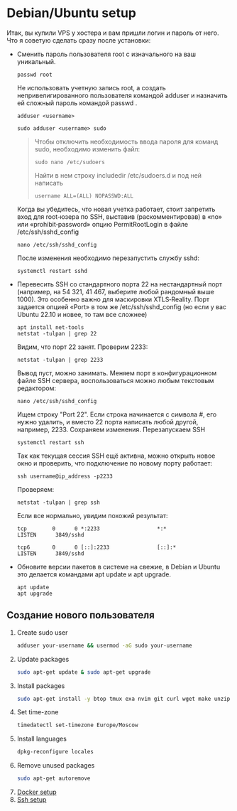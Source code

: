 #  Debian/Ubuntu setup
Итак, вы купили VPS у хостера и вам пришли логин и пароль от него. Что я советую сделать сразу после установки:

- Сменить пароль пользователя root с изначального на ваш уникальный.
  ```
  passwd root
  ```
  Не использовать учетную запись root, а создать непривелигированного пользователя командой adduser и назначить ей сложный пароль командой passwd <username>.
  ```
  adduser <username>
  ```
  ```
  sudo adduser <username> sudo
  ```
  > Чтобы отключить необходимость ввода пароля для команд sudo, необходимо изменить файл:
  > ```
  > sudo nano /etc/sudoers
  > ```
  > Найти в нем строку includedir /etc/sudoers.d и под ней написать
  > ```
  > username ALL=(ALL) NOPASSWD:ALL
  > ```
  Когда вы убедитесь, что новая учетка работает, стоит запретить вход для root‑юзера по SSH, выставив (раскомментировав) в «no» или «prohibit‑password» опцию PermitRootLogin в файле /etc/ssh/sshd_config
  ```
  nano /etc/ssh/sshd_config
  ```
  После изменения необходимо перезапустить службу sshd:
  ```
  systemctl restart sshd
  ```


- Перевесить SSH со стандартного порта 22 на нестандартный порт (например, на 54 321, 41 467, выберите любой рандомный выше 1000). Это особенно важно для маскировки XTLS‑Reality. Порт задается опцией «Port» в том же /etc/ssh/sshd_config (но если у вас Ubuntu 22.10 и новее, то там все сложнее)
  ```
  apt install net-tools
  netstat -tulpan | grep 22
  ```
  Видим, что порт 22 занят. Проверим 2233:
  ```
  netstat -tulpan | grep 2233
  ```
  Вывод пуст, можно занимать. Меняем порт в конфигурационном файле SSH сервера, воспользоваться можно любым текстовым редактором:
  ```
  nano /etc/ssh/sshd_config
  ```
  Ищем строку "Port 22". Если строка начинается с символа #, его нужно удалить, и вместо 22 порта написать любой другой, например, 2233. Сохраняем изменения. Перезапускаем SSH
  ```
  systemctl restart ssh
  ```
  Так как текущая сессия SSH ещё активна, можно открыть новое окно и проверить, что подключение по новому порту работает:
  ```
  ssh username@ip_address -p2233
  ```
  Проверяем:
  ```
  netstat -tulpan | grep ssh
  ```
  Если все нормально, увидим похожий результат:
  ```
  tcp        0      0 *:2233                  *:*                     LISTEN      3849/sshd       

  tcp6       0      0 [::]:2233               [::]:*                  LISTEN      3849/sshd
  ```
  

- Обновите версии пакетов в системе на свежие, в Debian и Ubuntu это делается командами apt update и apt upgrade.
  ```
  apt update
  apt upgrade
  ```

## Создание нового пользователя

1. Create sudo user
    ```bash
    adduser your-username && usermod -aG sudo your-username
    ```
2. Update packages
    ```bash
    sudo apt-get update & sudo apt-get upgrade
    ```
3. Install packages
    ```bash
    sudo apt-get install -y btop tmux exa nvim git curl wget make unzip zip gcc build-essential make locales
    ```
4. Set time-zone
    ```bash
    timedatectl set-timezone Europe/Moscow
    ```
5. Install languages
    ```bash
    dpkg-reconfigure locales
    ```
6. Remove unused packages
    ```bash
    sudo apt-get autoremove
    ```
7. [Docker setup](../../../Tech/Docker/README.md)
8. [Ssh setup](ssh.md)
